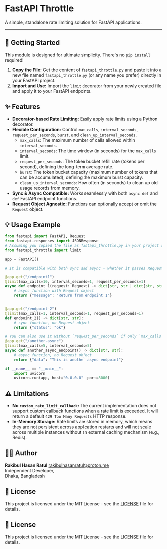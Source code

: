 # FastAPI Throttle

A simple, standalone rate limiting solution for FastAPI applications.

---

## 🚀 Getting Started

This module is designed for ultimate simplicity. There's no `pip install` required!

1.  **Copy the File:** Get the content of [`fastapi_throttle.py`](./fastapi_throttle.py) and paste it into a new file named `fastapi_throttle.py` (or any name you prefer) directly in your FastAPI project.
2.  **Import and Use:** Import the `limit` decorator from your newly created file and apply it to your FastAPI endpoints.

## ✨ Features

- **Decorator-based Rate Limiting:** Easily apply rate limits using a Python decorator.
- **Flexible Configuration:** Control `max_calls`, `interval_seconds`, `request_per_seconds`, `burst`, and `clean_up_interval_seconds`.
  - `max_calls`: The maximum number of calls allowed within `interval_seconds`.
  - `interval_seconds`: The time window (in seconds) for the `max_calls` limit.
  - `request_per_seconds`: The token bucket refill rate (tokens per second), defining the long-term average rate.
  - `burst`: The token bucket capacity (maximum number of tokens that can be accumulated), defining the maximum burst capacity.
  - `clean_up_interval_seconds`: How often (in seconds) to clean up old usage records from memory.
- **Sync & Async Compatible:** Works seamlessly with both `async def` and `def` FastAPI endpoint functions.
- **Request Object Agnostic:** Functions can optionally accept or omit the `Request` object.

## 💡 Usage Example

```python
from fastapi import FastAPI, Request
from fastapi.responses import JSONResponse
# Assuming you copied the file as fastapi_throttle.py in your project root
from fastapi_throttle import limit

app = FastAPI()

# It is compatible with both sync and async - whether it passes Request or not!

@app.get("/endpoint1")
@limit(max_calls=10, interval_seconds=1, request_per_seconds=1)
async def endpoint_1(request: Request) -> dict[str, str | dict[str, str]]:
    # async function with Request object
    return {"message": "Return from endpoint 1"}


@app.get("/endpoint-2")
@limit(max_calls=1, interval_seconds=1, request_per_seconds=1)
def endpoint_2() -> dict[str, str]:
    # sync function, no Request object
    return {"status": "ok"}

# You can also use it without `request_per_seconds` if only `max_calls` and `interval_seconds` are sufficient
@app.get("/another-async")
@limit(max_calls=5, interval_seconds=5)
async def another_async_endpoint() -> dict[str, str]:
    # async function, no Request object
    return {"data": "This is another async endpoint"}

if __name__ == "__main__":
    import uvicorn
    uvicorn.run(app, host="0.0.0.0", port=8000)
```

## ⚠️ Limitations

- **No `custom_rate_limit_callback`:** The current implementation does not support custom callback functions when a rate limit is exceeded. It will return a default `429 Too Many Requests` HTTP response.
- **In-Memory Storage:** Rate limits are stored in memory, which means they are not persistent across application restarts and will not scale across multiple instances without an external caching mechanism (e.g., Redis).

## 🧑‍💻 Author

**Rakibul Hasan Ratul** <rakibulhasanratul@proton.me>  
Independent Developer,  
Dhaka, Bangladesh

## 📄 License

This project is licensed under the MIT License - see the [LICENSE](LICENSE) file for details.

## 📄 License

This project is licensed under the MIT License - see the [LICENSE](LICENSE) file for details.

